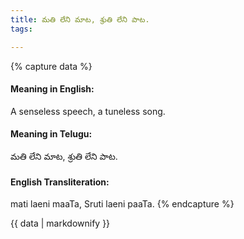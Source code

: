 ```yaml
---
title: మతి లేని మాట, శ్రుతి లేని పాట.
tags:

---
```


{% capture data %}
#### Meaning in English:
A senseless speech, a tuneless song.

#### Meaning in Telugu:
మతి లేని మాట, శ్రుతి లేని పాట.

#### English Transliteration:
mati laeni maaTa, Sruti laeni paaTa.
{% endcapture %}

<div class="notice">{{ data | markdownify }}</div>

